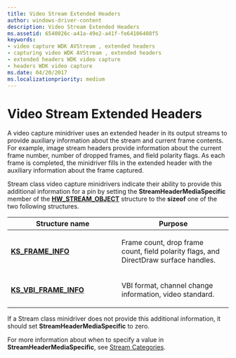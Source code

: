 ```yaml
---
title: Video Stream Extended Headers
author: windows-driver-content
description: Video Stream Extended Headers
ms.assetid: 6540026c-a41a-49e2-a41f-fe64106408f5
keywords:
- video capture WDK AVStream , extended headers
- capturing video WDK AVStream , extended headers
- extended headers WDK video capture
- headers WDK video capture
ms.date: 04/20/2017
ms.localizationpriority: medium
---
```


# Video Stream Extended Headers


A video capture minidriver uses an extended header in its output streams to provide auxiliary information about the stream and current frame contents. For example, image stream headers provide information about the current frame number, number of dropped frames, and field polarity flags. As each frame is completed, the minidriver fills in the extended header with the auxiliary information about the frame captured.

Stream class video capture minidrivers indicate their ability to provide this additional information for a pin by setting the **StreamHeaderMediaSpecific** member of the [**HW\_STREAM\_OBJECT**](https://msdn.microsoft.com/library/windows/hardware/ff559697) structure to the **sizeof** one of the two following structures.

<table>
<colgroup>
<col width="50%" />
<col width="50%" />
</colgroup>
<thead>
<tr class="header">
<th>Structure name</th>
<th>Purpose</th>
</tr>
</thead>
<tbody>
<tr class="odd">
<td><p><a href="https://msdn.microsoft.com/library/windows/hardware/ff567645" data-raw-source="[&lt;strong&gt;KS_FRAME_INFO&lt;/strong&gt;](https://msdn.microsoft.com/library/windows/hardware/ff567645)"><strong>KS_FRAME_INFO</strong></a></p></td>
<td><p>Frame count, drop frame count, field polarity flags, and DirectDraw surface handles.</p></td>
</tr>
<tr class="even">
<td><p><a href="https://msdn.microsoft.com/library/windows/hardware/ff567694" data-raw-source="[&lt;strong&gt;KS_VBI_FRAME_INFO&lt;/strong&gt;](https://msdn.microsoft.com/library/windows/hardware/ff567694)"><strong>KS_VBI_FRAME_INFO</strong></a></p></td>
<td><p>VBI format, channel change information, video standard.</p></td>
</tr>
</tbody>
</table>

 

If a Stream class minidriver does not provide this additional information, it should set **StreamHeaderMediaSpecific** to zero.

For more information about when to specify a value in **StreamHeaderMediaSpecific**, see [Stream Categories](stream-categories.md).

 

 





